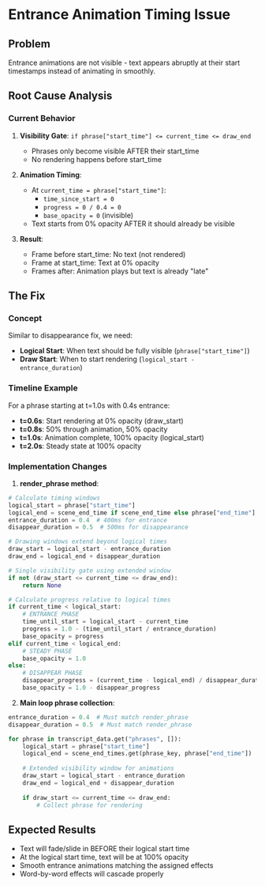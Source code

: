 # Entrance Animation Timing Issue

## Problem
Entrance animations are not visible - text appears abruptly at their start timestamps instead of animating in smoothly.

## Root Cause Analysis

### Current Behavior
1. **Visibility Gate**: `if phrase["start_time"] <= current_time <= draw_end`
   - Phrases only become visible AFTER their start_time
   - No rendering happens before start_time

2. **Animation Timing**:
   - At `current_time = phrase["start_time"]`:
     - `time_since_start = 0`
     - `progress = 0 / 0.4 = 0`
     - `base_opacity = 0` (invisible)
   - Text starts from 0% opacity AFTER it should already be visible

3. **Result**: 
   - Frame before start_time: No text (not rendered)
   - Frame at start_time: Text at 0% opacity
   - Frames after: Animation plays but text is already "late"

## The Fix

### Concept
Similar to disappearance fix, we need:
- **Logical Start**: When text should be fully visible (`phrase["start_time"]`)
- **Draw Start**: When to start rendering (`logical_start - entrance_duration`)

### Timeline Example
For a phrase starting at t=1.0s with 0.4s entrance:
- **t=0.6s**: Start rendering at 0% opacity (draw_start)
- **t=0.8s**: 50% through animation, 50% opacity
- **t=1.0s**: Animation complete, 100% opacity (logical_start)
- **t=2.0s**: Steady state at 100% opacity

### Implementation Changes

1. **render_phrase method**:
```python
# Calculate timing windows
logical_start = phrase["start_time"]
logical_end = scene_end_time if scene_end_time else phrase["end_time"]
entrance_duration = 0.4  # 400ms for entrance
disappear_duration = 0.5  # 500ms for disappearance

# Drawing windows extend beyond logical times
draw_start = logical_start - entrance_duration
draw_end = logical_end + disappear_duration

# Single visibility gate using extended window
if not (draw_start <= current_time <= draw_end):
    return None

# Calculate progress relative to logical times
if current_time < logical_start:
    # ENTRANCE PHASE
    time_until_start = logical_start - current_time
    progress = 1.0 - (time_until_start / entrance_duration)
    base_opacity = progress
elif current_time < logical_end:
    # STEADY PHASE
    base_opacity = 1.0
else:
    # DISAPPEAR PHASE
    disappear_progress = (current_time - logical_end) / disappear_duration
    base_opacity = 1.0 - disappear_progress
```

2. **Main loop phrase collection**:
```python
entrance_duration = 0.4  # Must match render_phrase
disappear_duration = 0.5  # Must match render_phrase

for phrase in transcript_data.get("phrases", []):
    logical_start = phrase["start_time"]
    logical_end = scene_end_times.get(phrase_key, phrase["end_time"])
    
    # Extended visibility window for animations
    draw_start = logical_start - entrance_duration
    draw_end = logical_end + disappear_duration
    
    if draw_start <= current_time <= draw_end:
        # Collect phrase for rendering
```

## Expected Results
- Text will fade/slide in BEFORE their logical start time
- At the logical start time, text will be at 100% opacity
- Smooth entrance animations matching the assigned effects
- Word-by-word effects will cascade properly